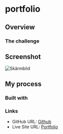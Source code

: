# portfolio

## **Overview**

### **The challenge**

## Screenshot

![Skärmbild](https://user-images.githubusercontent.com/65211641/222979204-22ac7a57-8c89-4103-a6fa-1c773e75a070.png)

## My process



### Built with


### Links

- GitHub URL: [Github](https://github.com/dannebrob/project-portfolio)
- Live Site URL: [Portfolio](https://technigo-portfolio.netlify.app/)
